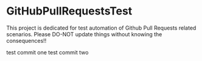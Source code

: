 # GitHubPullRequestsTest

This project is dedicated for test automation of Github Pull Requests related scenarios. Please DO-NOT update things without knowing the consequences!!

test commit one
test commit two
